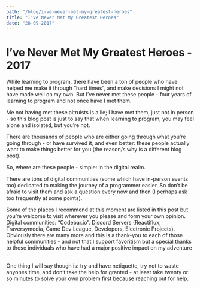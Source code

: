 ```yaml
--- 
path: "/blog/i-ve-never-met-my-greatest-heroes"
title: "I've Never Met My Greatest Heroes" 
date: "28-09-2017" 
--- 
```


# I’ve Never Met My Greatest Heroes - 2017 

While learning to program, there have been a ton of people who have helped me make it through “hard times”, and make decisions I might not have made well on my own. But I’ve never met these people - four years of learning to program and not once have I met them. 

<!-- more --> 

Me not having met these altruists is a lie; I have met them, just not in person - so this blog post is just to say that when learning to program, you may feel alone and isolated, but you’re not. 

There are thousands of people who are either going through what you’re going through - or have survived it, and even better: these people actually want to make things better for you (the reason/s why is a different blog post). 

So, where are these people - simple: in the digital realm. 

There are tons of digital communities (some which have in-person events too) dedicated to making the journey of a programmer easier. So don’t be afraid to visit them and ask a question every now and then (I perhaps ask too frequently at some points). 

Some of the places I recommend at this moment are listed in this post but you’re welcome to visit wherever you please and form your own opinion. Digital communities: “Codebar.io”. Discord Servers (Reactiflux, Traversymedia, Game Dev League, Developers, Electronic Projects). Obviously there are many more and this is a thank-you to each of those helpful communities - and not that I support favoritism but a special thanks to those individuals who have had a major positive impact on my adventure . 

One thing I will say though is: try and have netiquette, try not to waste anyones time, and don’t take the help for granted - at least take twenty or so minutes to solve your own problem first because reaching out for help. 
